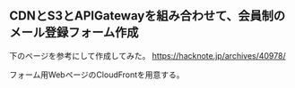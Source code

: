 ## CDNとS3とAPIGatewayを組み合わせて、会員制のメール登録フォーム作成

下のページを参考にして作成してみた。
https://hacknote.jp/archives/40978/

フォーム用WebページのCloudFrontを用意する。


